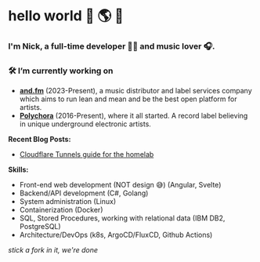 # hello world 👋 🌎 🤪

### I'm Nick, a full-time developer 👨‍💻 and music lover 🎧.

### 🛠️ I’m currently working on

- **[and.fm](https://and.fm)** (2023-Present), a music distributor and label services company which aims to run lean and mean and be the best open platform for artists.
- **[Polychora](https://polychorarecs.bandcamp.com/)** (2016-Present), where it all started. A record label believing in unique underground electronic artists.

**Recent Blog Posts:**

- [Cloudflare Tunnels guide for the homelab](https://npgy.net/blog/how-to-cf-tunnels)

**Skills:**

- Front-end web development (NOT design 😅) (Angular, Svelte)
- Backend/API development (C#, Golang)
- System administration (Linux)
- Containerization (Docker)
- SQL, Stored Procedures, working with relational data (IBM DB2, PostgreSQL)
- Architecture/DevOps (k8s, ArgoCD/FluxCD, Github Actions)

_stick a fork in it, we're done_
